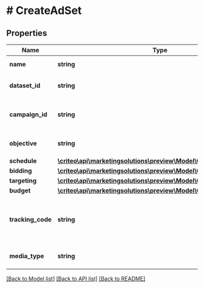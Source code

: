# # CreateAdSet

## Properties

Name | Type | Description | Notes
------------ | ------------- | ------------- | -------------
**name** | **string** | Name of the ad set | [optional]
**dataset_id** | **string** | Dataset id of this ad set | [optional]
**campaign_id** | **string** | Campaign id this ad set belongs to | [optional]
**objective** | **string** | Objective of the ad set | [optional]
**schedule** | [**\criteo\api\marketingsolutions\preview\Model\CreateAdSetSchedule**](CreateAdSetSchedule.md) |  | [optional]
**bidding** | [**\criteo\api\marketingsolutions\preview\Model\CreateAdSetBidding**](CreateAdSetBidding.md) |  | [optional]
**targeting** | [**\criteo\api\marketingsolutions\preview\Model\CreateAdSetTargeting**](CreateAdSetTargeting.md) |  | [optional]
**budget** | [**\criteo\api\marketingsolutions\preview\Model\CreateAdSetBudget**](CreateAdSetBudget.md) |  | [optional]
**tracking_code** | **string** | The click tracking code associated to this Ad Set. | [optional]
**media_type** | **string** | Media type for the ad set | [optional]

[[Back to Model list]](../../README.md#models) [[Back to API list]](../../README.md#endpoints) [[Back to README]](../../README.md)
